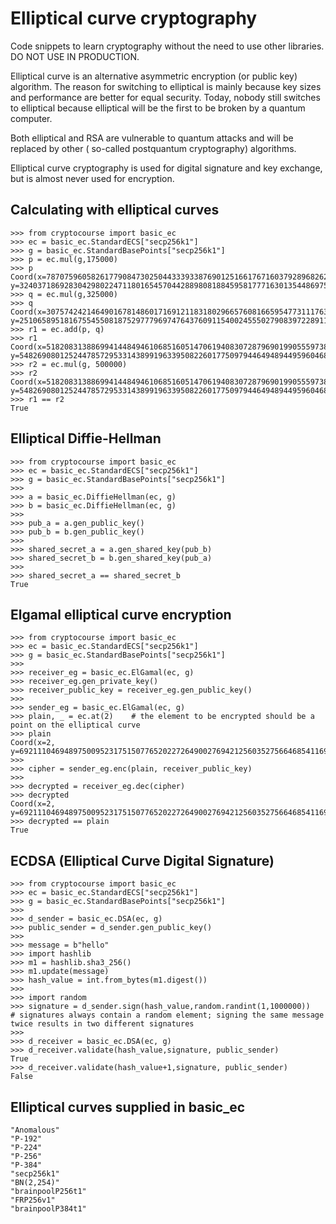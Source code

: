 # Elliptical curve cryptography
Code snippets to learn cryptography without the need to use other libraries. DO NOT USE IN PRODUCTION.

Elliptical curve is an alternative asymmetric encryption (or public key) algorithm. 
The reason for switching to elliptical is mainly because key sizes and performance are better for equal security.
Today, nobody still switches to elliptical because elliptical will be the first to be broken by a quantum computer.

Both elliptical and RSA are vulnerable to quantum attacks and will be replaced by other ( so-called postquantum cryptography) algorithms.

Elliptical curve cryptography is used for digital signature and key exchange, but is almost never used for encryption.

## Calculating with elliptical curves
```
>>> from cryptocourse import basic_ec
>>> ec = basic_ec.StandardECS["secp256k1"]
>>> g = basic_ec.StandardBasePoints["secp256k1"]
>>> p = ec.mul(g,175000)
>>> p
Coord(x=78707596058261779084730250443339338769012516617671603792896826294246574460172, y=3240371869283042980224711801654570442889808188459581777163013544869753704814)
>>> q = ec.mul(g,325000)
>>> q
Coord(x=30757424214649016781486017169121183180296657608166595477311176357837774811655, y=25106589518167554550818752977796974764376091154002455502790839722891120847914)
>>> r1 = ec.add(p, q)
>>> r1
Coord(x=51820831388699414484946106851605147061940830728796901990555973801205894159136, y=54826908012524478572953314389919633950822601775097944649489449596046825198781)
>>> r2 = ec.mul(g, 500000)
>>> r2
Coord(x=51820831388699414484946106851605147061940830728796901990555973801205894159136, y=54826908012524478572953314389919633950822601775097944649489449596046825198781)
>>> r1 == r2
True
```
## Elliptical Diffie-Hellman
```
>>> from cryptocourse import basic_ec
>>> ec = basic_ec.StandardECS["secp256k1"]
>>> g = basic_ec.StandardBasePoints["secp256k1"]
>>> 
>>> a = basic_ec.DiffieHellman(ec, g)
>>> b = basic_ec.DiffieHellman(ec, g)
>>> 
>>> pub_a = a.gen_public_key()
>>> pub_b = b.gen_public_key()
>>> 
>>> shared_secret_a = a.gen_shared_key(pub_b)
>>> shared_secret_b = b.gen_shared_key(pub_a)
>>> 
>>> shared_secret_a == shared_secret_b
True
```
## Elgamal elliptical curve encryption
```
>>> from cryptocourse import basic_ec
>>> ec = basic_ec.StandardECS["secp256k1"]
>>> g = basic_ec.StandardBasePoints["secp256k1"]
>>> 
>>> receiver_eg = basic_ec.ElGamal(ec, g)
>>> receiver_eg.gen_private_key()
>>> receiver_public_key = receiver_eg.gen_public_key()
>>> 
>>> sender_eg = basic_ec.ElGamal(ec, g)
>>> plain, _ = ec.at(2)    # the element to be encrypted should be a point on the elliptical curve
>>> plain
Coord(x=2, y=69211104694897500952317515077652022726490027694212560352756646854116994689233)
>>> 
>>> cipher = sender_eg.enc(plain, receiver_public_key)
>>> 
>>> decrypted = receiver_eg.dec(cipher)
>>> decrypted
Coord(x=2, y=69211104694897500952317515077652022726490027694212560352756646854116994689233)
>>> decrypted == plain
True
```
## ECDSA (Elliptical Curve Digital Signature)
```
>>> from cryptocourse import basic_ec
>>> ec = basic_ec.StandardECS["secp256k1"]
>>> g = basic_ec.StandardBasePoints["secp256k1"]
>>> 
>>> d_sender = basic_ec.DSA(ec, g)
>>> public_sender = d_sender.gen_public_key()
>>> 
>>> message = b"hello"
>>> import hashlib
>>> m1 = hashlib.sha3_256()
>>> m1.update(message)
>>> hash_value = int.from_bytes(m1.digest())
>>> 
>>> import random
>>> signature = d_sender.sign(hash_value,random.randint(1,1000000))   # signatures always contain a random element; signing the same message twice results in two different signatures
>>> 
>>> d_receiver = basic_ec.DSA(ec, g)
>>> d_receiver.validate(hash_value,signature, public_sender)
True
>>> d_receiver.validate(hash_value+1,signature, public_sender)
False
```
## Elliptical curves supplied in basic_ec
```
"Anomalous"
"P-192"
"P-224"
"P-256"
"P-384"
"secp256k1"
"BN(2,254)"
"brainpoolP256t1"
"FRP256v1"
"brainpoolP384t1"
```
